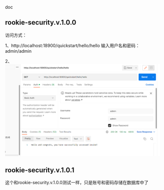 doc

## rookie-security.v.1.0.0

访问方式：

1、http://localhost:18900/quickstart/hello/hello  输入用户名和密码：admin/admin

2、![fde66e2b9ead0b6973810e939245832](pic/doc/fde66e2b9ead0b6973810e939245832.png)

## rookie-security.v.1.0.1

这个和rookie-security.v.1.0.0测试一样，只是账号和密码存储在数据库中了